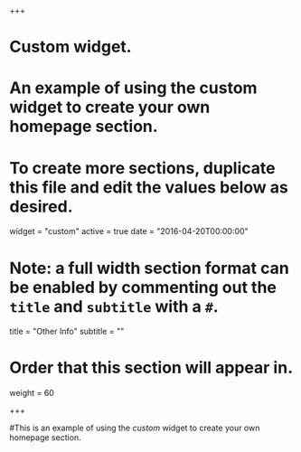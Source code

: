 +++
# Custom widget.
# An example of using the custom widget to create your own homepage section.
# To create more sections, duplicate this file and edit the values below as desired.
widget = "custom"
active = true
date = "2016-04-20T00:00:00"

# Note: a full width section format can be enabled by commenting out the `title` and `subtitle` with a `#`.
title = "Other Info"
subtitle = ""

# Order that this section will appear in.
weight = 60

+++

#This is an example of using the *custom* widget to create your own homepage section.


